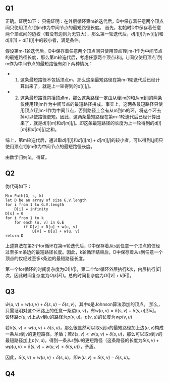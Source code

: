 ## Q1
正确。证明如下：
只需证明：在外层循环第m轮迭代后，D中保存着任意两个顶点间只使用顶点1到m作为中间节点的最短路径长度。
首先，初始时D中保存着任意两个顶点间的边权（若没有边则为无穷大），那么第一轮迭代后，$d[i][j]$为$w[i][j]$和$d[i][1]+d[1][j]$中的较小者，满足条件。

假设第m-1轮迭代后，D中保存着任意两个顶点间只使用顶点1到m-1作为中间节点的最短路径长度，那么第m轮迭代后，考虑任意两个顶点i和j。i,j间仅使用顶点1到m作为中间节点的最短路径有如下两种情况：
- 1. 这条最短路径不包括顶点m，那么这条最短路径在第m-1轮迭代后已经计算出来了，就是上一轮得到的$d[i][j]$。
- 2. 这条最短路径包括顶点m，那么这条路径一定由从i到m的和从m到j的两条仅使用1到m作为中间节点的最短路径拼成。事实上，这两条最短路径只使用顶点1到m-1作为中间节点，否则路径上会有从m到m的环，将这个环去掉可以使路径更短。因此，这两条最短路径在第m-1轮迭代后已经计算出来了，就是$d[i][m]$和$d[m][j]$。即这条最短路径的长度为上一轮得到的$d[i][m]$和$d[m][j]$之和。

综上，第m轮迭代后，通过取$d[i][j]$和$d[i][m]+d[m][j]$的较小者，可以得到i,j间只使用顶点1到m作为中间节点的最短路径长度。

由数学归纳法，得证。

## Q2
伪代码如下：
```
Min-Path(G, s, k)
let D be an array of size G.V.length
for i from 1 to G.V.length
    D[i] = infinity
D[s] = 0
for i from 1 to k
    for each (u, v) in G.E
        if D[v] > D[u] + w(u, v)
            D[v] = D[u] + w(u, v)
return D
```
上述算法在第2个for循环在第m轮迭代后，D中保存着从s到任意一个顶点的仅经过至多m条边的最短路径长度。因此，k轮循环结束后，D中保存着从s到任意一个顶点的仅经过至多k条边的最短路径长度。

第一个for循环的时间复杂度为$O(|V|)$，第二个for循环外层执行$k$次，内层执行$|E|$次，因此时间复杂度为$O(k|E|)$。总的时间复杂度为$O(|V|+k|E|)$。

## Q3
$\hat{w}(u, v) = w(u, v) + \delta(s, u) - \delta(s, v)$，其中s是Johnson算法添加的顶点。
那么，只需证明对这个环路上的任意一条边$(u, v)$，有$w(u, v) = \delta(s, v) - \delta(s, u)$即可。
设环路$c(u, v)$上从$v$到$u$的路径为$p(v, u)$。$p(v, u)$的长度为$wp(v, u)$

若$\delta(s, v) > w(u, v) + \delta(s, u)$，那么很显然可以取$s$到$u$的最短路径加上边$(u, v)$构成一条从$s$到$v$的更短路径，矛盾；若$\delta(s, v) < w(u, v) + \delta(s, u)$，那么可以取$s$到$v$的最短路径加上$p(v, u)$，得到一条从$s$到$u$的更短路径（这条路径的长度为$\delta(s, v) + wp(u, v) = \delta(s, v) - w(u, v) < \delta(s, u)$），矛盾。

因此，$\delta(s, v) = w(u, v) + \delta(s, u)$，即$w(u, v) = \delta(s, v) - \delta(s, u)$。

## Q4
